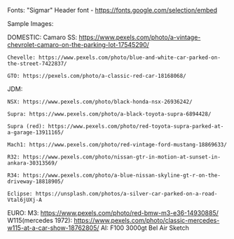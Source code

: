 Fonts: "Sigmar" Header font - https://fonts.google.com/selection/embed

Sample Images:

DOMESTIC: 
    Camaro SS: https://www.pexels.com/photo/a-vintage-chevrolet-camaro-on-the-parking-lot-17545290/

    Chevelle: https://www.pexels.com/photo/blue-and-white-car-parked-on-the-street-7422837/

    GTO: https://pexels.com/photo/a-classic-red-car-18168068/

JDM:

    NSX: https://www.pexels.com/photo/black-honda-nsx-26936242/

    Supra: https://www.pexels.com/photo/a-black-toyota-supra-6894428/

    Supra (red): https://www.pexels.com/photo/red-toyota-supra-parked-at-a-garage-13911165/

    Mach1: https://www.pexels.com/photo/red-vintage-ford-mustang-18869633/

    R32: https://www.pexels.com/photo/nissan-gtr-in-motion-at-sunset-in-ankara-30313569/

    R34: https://www.pexels.com/photo/a-blue-nissan-skyline-gt-r-on-the-driveway-18818905/

    Eclipse: https://unsplash.com/photos/a-silver-car-parked-on-a-road-Vtal6jUXj-A

EURO: 
    M3: https://www.pexels.com/photo/red-bmw-m3-e36-14930885/
    W115(mercedes 1972): https://www.pexels.com/photo/classic-mercedes-w115-at-a-car-show-18762805/
AI:
    F100
    3000gt
    Bel Air Sketch
